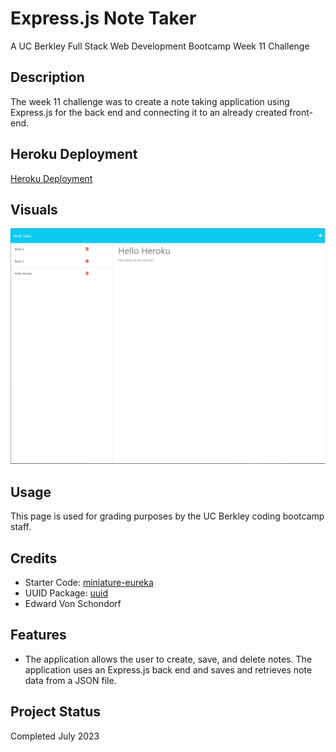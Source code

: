 # Express.js Note Taker
A UC Berkley Full Stack Web Development Bootcamp Week 11 Challenge

## Description

The week 11 challenge was to create a note taking application using Express.js for the back end and connecting it to an already created front-end.

## Heroku Deployment

[Heroku Deployment](https://serene-atoll-77959-f9fa0148df22.herokuapp.com/)

## Visuals

![Note Taker](./Screenshot.png)

## Usage

This page is used for grading purposes by the UC Berkley coding bootcamp staff.

## Credits

- Starter Code: [miniature-eureka](https://github.com/coding-boot-camp/miniature-eureka)
- UUID Package: [uuid](https://www.npmjs.com/package/uuid)
- Edward Von Schondorf

## Features

- The application allows the user to create, save, and delete notes. The application uses an Express.js back end and saves and retrieves note data from a JSON file.

## Project Status

Completed July 2023 